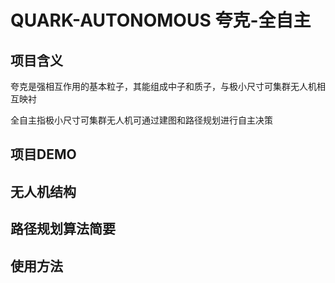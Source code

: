 # QUARK-AUTONOMOUS 夸克-全自主

## 项目含义 
夸克是强相互作用的基本粒子，其能组成中子和质子，与极小尺寸可集群无人机相互映衬

全自主指极小尺寸可集群无人机可通过建图和路径规划进行自主决策

## 项目DEMO

## 无人机结构

## 路径规划算法简要

## 使用方法